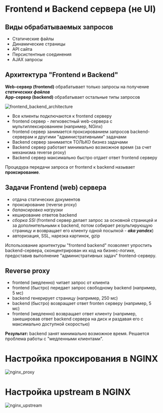 # Frontend и Backend сервера (не UI)

## Виды обрабатываемых запросов
* Статические файлы
* Динамические страницы
* API сайта
* Персистентные соединения
* AJAX запросы

## Архитектура **"Frontend и Backend"**
**Web-сервер (frontend)** обрабатывает только запросы на получение ***статических файлов***   
**App-сервер (backend)** обрабатывает остальные типы запросов

![frontend_backend_architecture](https://github.com/ilmen/tp-stepic/blob/master/lesson-8/pictures/front_back.png "Архитектура серверов Frontend и Backend")
* Все клиенты подключаются к frontend серверу
* frontend сервер - легковестный web-сервера с мультиплексированием (например, NGinx)
* frontend сервер занимается проксированием запросов backend-серверам и другими "административными" задачами
* Backend сервер занимается ТОЛЬКО бизнез задачами
* Backend сервер работает минимально возможное время (за счет механизма reverse proxy)
* Backend сервер максимально быстро отдает ответ frontend серверу

Процедура передачи запроса от frontend к backend называет **проксирование**.

## Задачи Frontend (web) сервера
* отдача статических документов
* проксирование (reverse proxy)
* *балансировка нагрузки*
* кеширование ответов backend
* *сборка SSI* (frontend сервер делает запрос за основной страницей и за дополнительными к backend, потом собирает результирующую страницу и возвращает его клиенту одной посылкой - ***aka yandex***)
* авторизация, SSL, нарезка картинок, gzip

Использование архитектуры "frontend backend" позволяет упростить backend-сервера, сконцентрирован их код на бизнес-логике, предоставив выполнение "административных задач" frontend-серверу.

## Reverse proxy
* frontend (медленно) читает запрос от клиента
* frontend (быстро) передает запрос свободному backend (например, 5 мс)
* backend генерирует страницу (например, 250 мс)
* backend (быстро) возвращает ответ fronten серверу (например, 5 мс)
* frontend (медленно) возвращает ответ клиенту (например, закешировав ответ backend сервера на диск и раздавая его с максимально доступной скоростью)

**Результат:** backend занят минимально возможное время. Решается проблема работы с "медленными клиентами".

# Настройка проксирования в NGINX
![nginx_proxy](https://github.com/ilmen/tp-stepic/blob/master/lesson-8/pictures/nginx_proxy.png "Настройка проксирования в NGINX")

# Настройка upstream в NGINX
![nginx_upstream](https://github.com/ilmen/tp-stepic/blob/master/lesson-8/pictures/nginx_upstream.png "Настройка upstream в NGINX")
